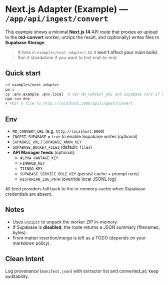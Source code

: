 # Next.js Adapter (Example) — `/app/api/ingest/convert`

This example shows a minimal **Next.js 14** API route that proxies an upload to the **md-convert** worker, unzips the result, and (optionally) writes files to **Supabase Storage**.

> It lives in `examples/next-adapter/` so it **won’t affect your main build**. Run it standalone if you want to test end-to-end.

## Quick start

```bash
cd examples/next-adapter
pm i
cp .env.example .env.local  # set MD_CONVERT_URL and Supabase vars if using storage
npm run dev
# POST a file to http://localhost:3000/api/ingest/convert
```

## Env
- `MD_CONVERT_URL` (e.g. `http://localhost:8000`)
- `INGEST_SUPABASE` = `true` to enable Supabase writes (optional)
- `SUPABASE_URL` / `SUPABASE_ANON_KEY`
- `SUPABASE_BUCKET_FILES` (default: `files`)
- **API Manager feeds** (optional):
  - `ALPHA_VANTAGE_KEY`
  - `FINNHUB_KEY`
  - `TIINGO_KEY`
  - `SUPABASE_SERVICE_ROLE_KEY` (persist cache + prompt runs)
  - `HISTORIAN_LOG_PATH` (override local JSONL log)

All feed providers fall back to the in-memory cache when Supabase credentials are absent.

## Notes
- Uses `unzipit` to unpack the worker ZIP in-memory.
- If Supabase is **disabled**, the route returns a JSON summary (filenames, bytes).
- Front‑matter insertion/merge is left as a TODO (depends on your markdown policy).

## Clean Intent
Log provenance (`manifest.json`) with extractor list and converted_at; keep auditability.
